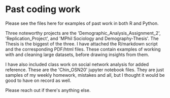 # Past coding work

Please see the files here for examples of past work in both R and Python. 

Three noteworthy projects are the 'Demographic_Analysis_Assignment_2', 'Replication_Project', and 'MPhil Sociology and Demography-Thesis'. The Thesis is the biggest of the three. I have attached the R/markdown script and the corresponding PDF/html files. These contain examples of working with and cleaning large datasets, before drawing insights from them.

I have also included class work on social network analysis for added reference. These are the 'Chin_OSN20' jupyter notebook files. They are just samples of my weekly homework, mistakes and all, but I thought it would be good to have on record as well.

Please reach out if there's anything else.
